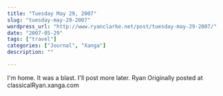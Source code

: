 ```yaml
---
title: "Tuesday May 29, 2007"
slug: "tuesday-may-29-2007"
wordpress_url: "http://www.ryanclarke.net/post/tuesday-may-29-2007/"
date: "2007-05-29"
tags: ["travel"]
categories: ["Journal", "Xanga"]
description: ""

---
```


I'm home. It was a blast. I'll post more later.
Ryan
Originally posted at classicalRyan.xanga.com
